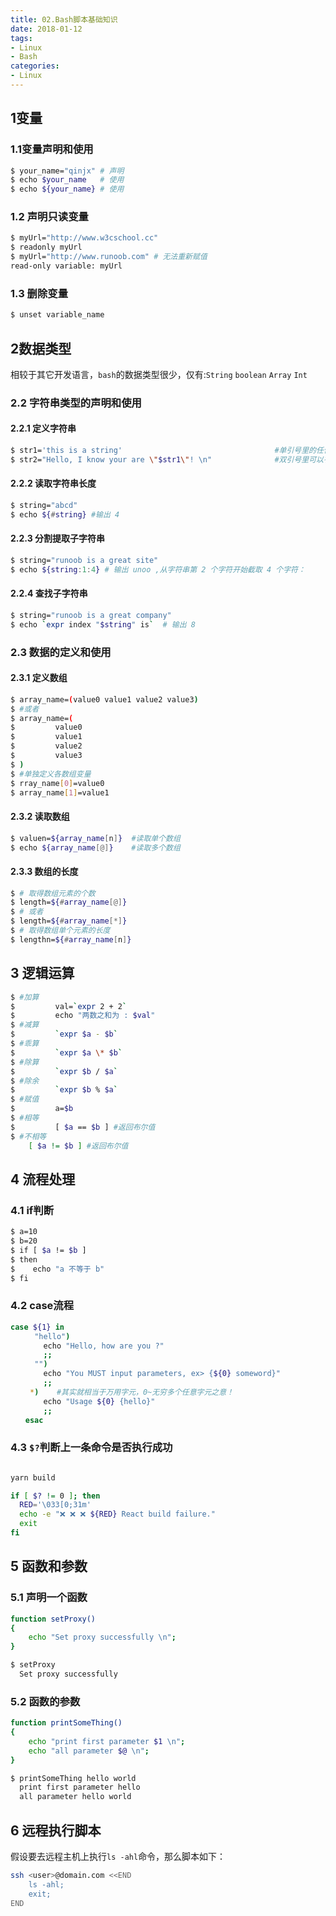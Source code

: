 ```yaml
---
title: 02.Bash脚本基础知识
date: 2018-01-12
tags:
- Linux
- Bash
categories:
- Linux
---
```

## 1变量
### 1.1变量声明和使用
``` bash 
$ your_name="qinjx" # 声明
$ echo $your_name   # 使用
$ echo ${your_name} # 使用
```
### 1.2 声明只读变量
``` bash 
$ myUrl="http://www.w3cschool.cc"
$ readonly myUrl
$ myUrl="http://www.runoob.com" # 无法重新赋值
read-only variable: myUrl
```
### 1.3 删除变量
``` bash 
$ unset variable_name
```
## 2数据类型
相较于其它开发语言，`bash`的数据类型很少，仅有:`String` `boolean` `Array` `Int`

### 2.2 字符串类型的声明和使用
#### 2.2.1 定义字符串
``` bash 
$ str1='this is a string'                                  #单引号里的任何字符都会原样输出，字符串中的变量是无效的
$ str2="Hello, I know your are \"$str1\"! \n"              #双引号里可以有变量和转义字符
```
#### 2.2.2 读取字符串长度
``` bash
$ string="abcd"
$ echo ${#string} #输出 4
```
#### 2.2.3 分割提取子字符串              
``` bash
$ string="runoob is a great site"
$ echo ${string:1:4} # 输出 unoo ,从字符串第 2 个字符开始截取 4 个字符：
```
#### 2.2.4 查找子字符串
``` bash 
$ string="runoob is a great company"
$ echo `expr index "$string" is`  # 输出 8
```
### 2.3 数据的定义和使用
#### 2.3.1 定义数组
``` bash 
$ array_name=(value0 value1 value2 value3)
$ #或者
$ array_name=(
$         value0
$         value1
$         value2
$         value3
$ )
$ #单独定义各数组变量
$ rray_name[0]=value0
$ array_name[1]=value1
```
#### 2.3.2 读取数组
``` bash 
$ valuen=${array_name[n]}  #读取单个数组
$ echo ${array_name[@]}    #读取多个数组
```
#### 2.3.3 数组的长度
``` bash 
$ # 取得数组元素的个数
$ length=${#array_name[@]}
$ # 或者
$ length=${#array_name[*]}
$ # 取得数组单个元素的长度
$ lengthn=${#array_name[n]}
```
## 3 逻辑运算
``` bash 
$ #加算
$         val=`expr 2 + 2`
$         echo "两数之和为 : $val"
$ #减算
$         `expr $a - $b`
$ #乖算
$         `expr $a \* $b`
$ #除算
$         `expr $b / $a`
$ #除余
$         `expr $b % $a`
$ #赋值
$         a=$b
$ #相等
$         [ $a == $b ] #返回布尔值
$ #不相等
    [ $a != $b ] #返回布尔值
```

## 4 流程处理
### 4.1 if判断
``` bash 
$ a=10
$ b=20
$ if [ $a != $b ]
$ then
$    echo "a 不等于 b"
$ fi
``` 
### 4.2 case流程
``` bash
case ${1} in
  　　"hello")
	　　echo "Hello, how are you ?"
	　　;;
 　　 "")
	　　echo "You MUST input parameters, ex> {${0} someword}"
	　　;;
 　　*)    #其实就相当于万用字元，0~无穷多个任意字元之意！
	　　echo "Usage ${0} {hello}"
	　　;;
　　esac
```

### 4.3 `$?`判断上一条命令是否执行成功
``` bash

yarn build

if [ $? != 0 ]; then
  RED='\033[0;31m'
  echo -e "❌ ❌ ❌ ${RED} React build failure."
  exit
fi
```

## 5 函数和参数
### 5.1 声明一个函数
``` bash 
function setProxy()
{
    echo "Set proxy successfully \n";
}
```
``` bash title="调用结果" {2}
$ setProxy
  Set proxy successfully
```

### 5.2 函数的参数

``` bash  
function printSomeThing()
{
    echo "print first parameter $1 \n";
    echo "all parameter $@ \n";
}
```

``` bash title="调用结果" {2,3}
$ printSomeThing hello world
  print first parameter hello
  all parameter hello world 
```

## 6 远程执行脚本
假设要去远程主机上执行`ls -ahl`命令，那么脚本如下：

```bash title="script.sh"
ssh <user>@domain.com <<END
    ls -ahl;
    exit;
END
```
